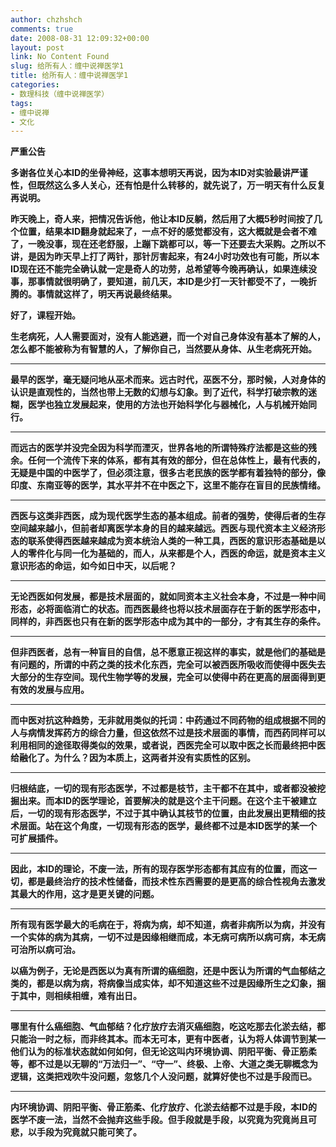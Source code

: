 ```yaml
---
author: chzhshch
comments: true
date: 2008-08-31 12:09:32+00:00
layout: post
link: No Content Found
slug: 给所有人：缠中说禅医学1
title: 给所有人：缠中说禅医学1
categories:
- 数理科技（缠中说禅医学）
tags:
- 缠中说禅
- 文化
---
```


			

**严重公告**

**多谢各位关心本ID的坐骨神经，这事本想明天再说，因为本ID对实验最讲严谨性，但既然这么多人关心，还有怕是什么转移的，就先说了，万一明天有什么反复再说明。**

**昨天晚上，奇人来，把情况告诉他，他让本ID反躺，然后用了大概5秒时间按了几个位置，结果本ID翻身就起来了，一点不好的感觉都没有，这大概就是会者不难了，一晚没事，现在还老舒服，上蹦下跳都可以，等一下还要去大采购。之所以不讲，是因为昨天早上打了两针，那针厉害起来，有24小时功效也有可能，所以本ID现在还不能完全确认就一定是奇人的功劳，总希望等今晚再确认，如果连续没事，那事情就很明确了，要知道，前几天，本ID是少打一天针都受不了，一晚折腾的。事情就这样了，明天再说最终结果。**

**好了，课程开始。**

**生老病死，人人需要面对，没有人能逃避，而一个对自己身体没有基本了解的人，怎么都不能被称为有智慧的人，了解你自己，当然要从身体、从生老病死开始。**

** **

**最早的医学，毫无疑问地从巫术而来。远古时代，巫医不分，那时候，人对身体的认识是直观性的，当然也带上无数的幻想与幻象。到了近代，科学打破宗教的迷糊，医学也独立发展起来，使用的方法也开始科学化与器械化，人与机械开始同行。**

** **

**而远古的医学并没完全因为科学而湮灭，世界各地的所谓特殊疗法都是这些的残余。任何一个流传下来的体系，都有其有效的部分，但在总体性上，最有代表的，无疑是中国的中医学了，但必须注意，很多古老民族的医学都有着独特的部分，像印度、东南亚等的医学，其水平并不在中医之下，这里不能存在盲目的民族情绪。**

** **

**西医与这类非西医，成为现代医学生态的基本组成。前者的强势，使得后者的生存空间越来越小，但前者却离医学本身的目的越来越远。西医与现代资本主义经济形态的联系使得西医越来越成为资本统治人类的一种工具，西医的意识形态基础是以人的零件化与同一化为基础的，而人，从来都是个人，西医的命运，就是资本主义意识形态的命运，如今如日中天，以后呢？**

** **

**无论西医如何发展，都是技术层面的，就如同资本主义社会本身，不过是一种中间形态，必将面临消亡的状态。而西医最终也将以技术层面存在于新的医学形态中，同样的，非西医也只有在新的医学形态中成为其中的一部分，才有其生存的条件。**

** **

**但非西医者，总有一种盲目的自信，总不愿意正视这样的事实，就是他们的基础是有问题的，所谓的中药之类的技术化东西，完全可以被西医所吸收而使得中医失去大部分的生存空间。现代生物学等的发展，完全可以使得中药在更高的层面得到更有效的发展与应用。**

** **

**而中医对抗这种趋势，无非就用类似的托词：中药通过不同药物的组成根据不同的人与病情发挥药方的综合力量，但这依然不过是技术层面的事情，而西药同样可以利用相同的途径取得类似的效果，或者说，西医完全可以取中医之长而最终把中医给融化了。为什么？因为本质上，这两者并没有实质性的区别。**

** **

**归根结底，一切的现有形态医学，不过都是枝节，主干都不在其中，或者都没被挖掘出来。而本ID的医学理论，首要解决的就是这个主干问题。在这个主干被建立后，一切的现有形态医学，不过于其中确认其枝节的位置，由此发展出更精细的技术层面。站在这个角度，一切现有形态的医学，最终都不过是本ID医学的某一个可扩展插件。**

** **

**因此，本ID的理论，不废一法，所有的现存医学形态都有其应有的位置，而这一切，都是最终治疗的技术性储备，而技术性东西需要的是更高的综合性视角去激发其最大的作用，这才是更关键的问题。**

** **

**所有现有医学最大的毛病在于，将病为病，却不知道，病者非病所以为病，并没有一个实体的病为其病，一切不过是因缘相继而成，本无病可病所以病可病，本无病可治所以病可治。**

**以癌为例子，无论是西医以为真有所谓的癌细胞，还是中医认为所谓的气血郁结之类的，都是以病为病，将病像当成实体，却不知道这些不过是因缘所生之幻象，捆于其中，则相续相缠，难有出日。**

** **

**哪里有什么癌细胞、气血郁结？化疗放疗去消灭癌细胞，吃这吃那去化淤去结，都只能治一时之标，而非终其本。而本无可本，更有中医者，认为将人体调节到某一他们认为的标准状态就如何如何，但无论这叫内环境协调、阴阳平衡、骨正筋柔等，都不过是以无聊的“万法归一”、“守一”、终极、上帝、大道之类无聊概念为逻辑，这类把戏吹牛没问题，忽悠几个人没问题，就算好使也不过是手段而已。**

** **

**内环境协调、阴阳平衡、骨正筋柔、化疗放疗、化淤去结都不过是手段，本ID的医学不废一法，当然不会抛弃这些手段。但手段就是手段，以究竟为究竟尚且可悲，以手段为究竟就只能可笑了。**
